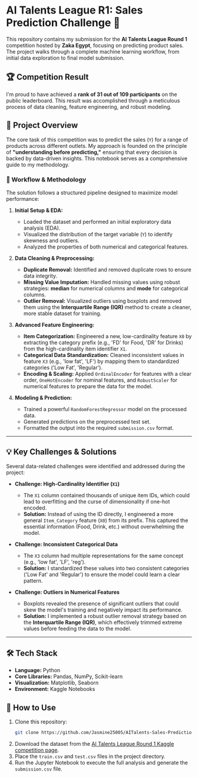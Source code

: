 # AI Talents League R1: Sales Prediction Challenge 🚀

This repository contains my submission for the **AI Talents League Round 1** competition hosted by **Zaka Egypt**, focusing on predicting product sales. The project walks through a complete machine learning workflow, from initial data exploration to final model submission.

## 🏆 Competition Result

I'm proud to have achieved a **rank of 31 out of 109 participants** on the public leaderboard. This result was accomplished through a meticulous process of data cleaning, feature engineering, and robust modeling.

## 📖 Project Overview

The core task of this competition was to predict the sales (`Y`) for a range of products across different outlets. My approach is founded on the principle of **"understanding before predicting,"** ensuring that every decision is backed by data-driven insights. This notebook serves as a comprehensive guide to my methodology.

### 🚀 Workflow & Methodology

The solution follows a structured pipeline designed to maximize model performance:

1.  **Initial Setup & EDA:**
    * Loaded the dataset and performed an initial exploratory data analysis (EDA).
    * Visualized the distribution of the target variable (`Y`) to identify skewness and outliers.
    * Analyzed the properties of both numerical and categorical features.

2.  **Data Cleaning & Preprocessing:**
    * **Duplicate Removal:** Identified and removed duplicate rows to ensure data integrity.
    * **Missing Value Imputation:** Handled missing values using robust strategies: **median** for numerical columns and **mode** for categorical columns.
    * **Outlier Removal:** Visualized outliers using boxplots and removed them using the **Interquartile Range (IQR)** method to create a cleaner, more stable dataset for training.

3.  **Advanced Feature Engineering:**
    * **Item Categorization:** Engineered a new, low-cardinality feature `X0` by extracting the category prefix (e.g., 'FD' for Food, 'DR' for Drinks) from the high-cardinality item identifier `X1`.
    * **Categorical Data Standardization:** Cleaned inconsistent values in feature `X3` (e.g., 'low fat', 'LF') by mapping them to standardized categories ('Low Fat', 'Regular').
    * **Encoding & Scaling:** Applied `OrdinalEncoder` for features with a clear order, `OneHotEncoder` for nominal features, and `RobustScaler` for numerical features to prepare the data for the model.

4.  **Modeling & Prediction:**
    * Trained a powerful `RandomForestRegressor` model on the processed data.
    * Generated predictions on the preprocessed test set.
    * Formatted the output into the required `submission.csv` format.

---

## 💡 Key Challenges & Solutions

Several data-related challenges were identified and addressed during the project:

* **Challenge: High-Cardinality Identifier (`X1`)**
    * The `X1` column contained thousands of unique item IDs, which could lead to overfitting and the curse of dimensionality if one-hot encoded.
    * **Solution:** Instead of using the ID directly, I engineered a more general `Item_Category` feature (`X0`) from its prefix. This captured the essential information (Food, Drink, etc.) without overwhelming the model.

* **Challenge: Inconsistent Categorical Data**
    * The `X3` column had multiple representations for the same concept (e.g., 'low fat', 'LF', 'reg').
    * **Solution:** I standardized these values into two consistent categories ('Low Fat' and 'Regular') to ensure the model could learn a clear pattern.

* **Challenge: Outliers in Numerical Features**
    * Boxplots revealed the presence of significant outliers that could skew the model's training and negatively impact its performance.
    * **Solution:** I implemented a robust outlier removal strategy based on the **Interquartile Range (IQR)**, which effectively trimmed extreme values before feeding the data to the model.

---

## 🛠️ Tech Stack

* **Language:** Python
* **Core Libraries:** Pandas, NumPy, Scikit-learn
* **Visualization:** Matplotlib, Seaborn
* **Environment:** Kaggle Notebooks

## 📂 How to Use

1.  Clone this repository:
    ```bash
    git clone https://github.com/Jasmine25005/AITalents-Sales-Prediction.git
    ```
2.  Download the dataset from the [AI Talents League Round 1 Kaggle competition page](https://www.kaggle.com/competitions/ai-talents-league-round-1).
3.  Place the `train.csv` and `test.csv` files in the project directory.
4.  Run the Jupyter Notebook to execute the full analysis and generate the `submission.csv` file.
